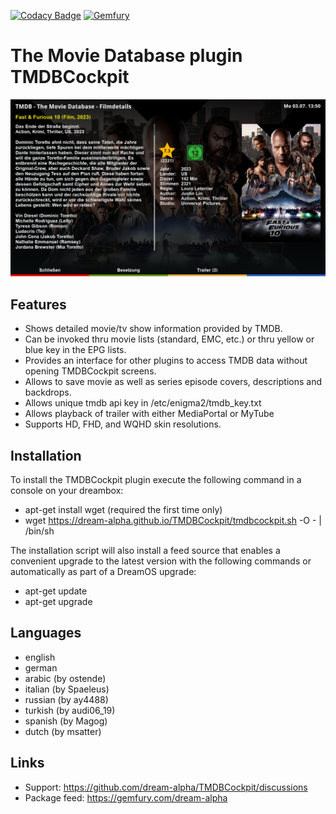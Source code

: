 [![Codacy Badge](https://app.codacy.com/project/badge/Grade/495cf6fc5be8434ca7b493ff88724433)](https://www.codacy.com/gh/dream-alpha/TMDBCockpit/dashboard?utm_source=github.com&amp;utm_medium=referral&amp;utm_content=dream-alpha/TMDBCockpit&amp;utm_campaign=Badge_Grade)
[![Gemfury](https://badge.fury.io/fp/gemfury.svg)](https://gemfury.com/f/partner)

# The Movie Database plugin TMDBCockpit
![Screenshot](TMDBCockpit.png)
## Features
- Shows detailed movie/tv show information provided by TMDB.
- Can be invoked thru movie lists (standard, EMC, etc.) or thru yellow or blue key in the EPG lists.
- Provides an interface for other plugins to access TMDB data without opening TMDBCockpit screens.
- Allows to save movie as well as series episode covers, descriptions and backdrops.
- Allows unique tmdb api key in /etc/enigma2/tmdb_key.txt
- Allows playback of trailer with either MediaPortal or MyTube
- Supports HD, FHD, and WQHD skin resolutions.

## Installation
To install the TMDBCockpit plugin execute the following command in a console on your dreambox:
- apt-get install wget (required the first time only)
- wget https://dream-alpha.github.io/TMDBCockpit/tmdbcockpit.sh -O - | /bin/sh

The installation script will also install a feed source that enables a convenient upgrade to the latest version with the following commands or automatically as part of a DreamOS upgrade:
- apt-get update
- apt-get upgrade

## Languages
- english
- german
- arabic  (by ostende)
- italian (by Spaeleus)
- russian (by ay4488)
- turkish (by audi06_19)
- spanish (by Magog)
- dutch   (by msatter)

## Links
- Support: https://github.com/dream-alpha/TMDBCockpit/discussions
- Package feed: https://gemfury.com/dream-alpha
